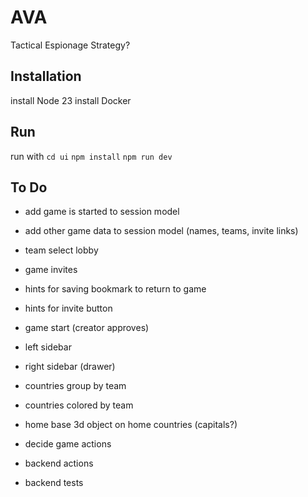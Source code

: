 # AVA

Tactical Espionage Strategy?

## Installation

install Node 23
install Docker

## Run

run with
`cd ui`
`npm install`
`npm run dev`

## To Do

-   add game is started to session model
-   add other game data to session model (names, teams, invite links)
-   team select lobby

-   game invites

-   hints for saving bookmark to return to game
-   hints for invite button

-   game start (creator approves)

-   left sidebar
-   right sidebar (drawer)

-   countries group by team
-   countries colored by team

-   home base 3d object on home countries (capitals?)

-   decide game actions
-   backend actions
-   backend tests
